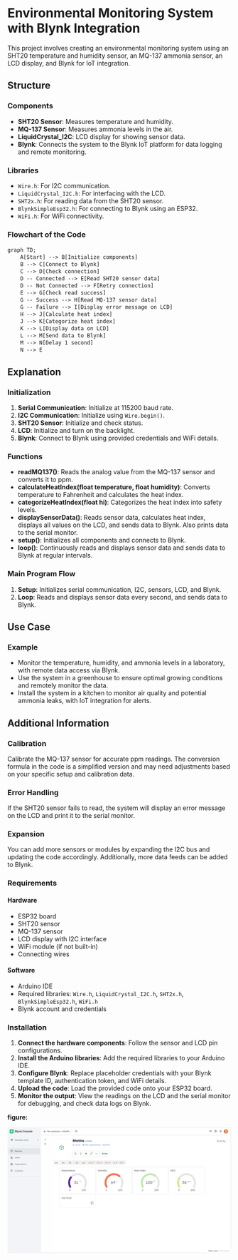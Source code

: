 # Environmental Monitoring System with Blynk Integration

This project involves creating an environmental monitoring system using an SHT20 temperature and humidity sensor, an MQ-137 ammonia sensor, an LCD display, and Blynk for IoT integration.

## Structure

### Components

- **SHT20 Sensor**: Measures temperature and humidity.
- **MQ-137 Sensor**: Measures ammonia levels in the air.
- **LiquidCrystal_I2C**: LCD display for showing sensor data.
- **Blynk**: Connects the system to the Blynk IoT platform for data logging and remote monitoring.

### Libraries

- `Wire.h`: For I2C communication.
- `LiquidCrystal_I2C.h`: For interfacing with the LCD.
- `SHT2x.h`: For reading data from the SHT20 sensor.
- `BlynkSimpleEsp32.h`: For connecting to Blynk using an ESP32.
- `WiFi.h`: For WiFi connectivity.

### Flowchart of the Code

```mermaid
graph TD;
    A[Start] --> B[Initialize components]
    B --> C[Connect to Blynk]
    C --> D[Check connection]
    D -- Connected --> E[Read SHT20 sensor data]
    D -- Not Connected --> F[Retry connection]
    E --> G[Check read success]
    G -- Success --> H[Read MQ-137 sensor data]
    G -- Failure --> I[Display error message on LCD]
    H --> J[Calculate heat index]
    J --> K[Categorize heat index]
    K --> L[Display data on LCD]
    L --> M[Send data to Blynk]
    M --> N[Delay 1 second]
    N --> E
```

## Explanation

### Initialization

1. **Serial Communication**: Initialize at 115200 baud rate.
2. **I2C Communication**: Initialize using `Wire.begin()`.
3. **SHT20 Sensor**: Initialize and check status.
4. **LCD**: Initialize and turn on the backlight.
5. **Blynk**: Connect to Blynk using provided credentials and WiFi details.

### Functions

- **readMQ137()**: Reads the analog value from the MQ-137 sensor and converts it to ppm.
- **calculateHeatIndex(float temperature, float humidity)**: Converts temperature to Fahrenheit and calculates the heat index.
- **categorizeHeatIndex(float hi)**: Categorizes the heat index into safety levels.
- **displaySensorData()**: Reads sensor data, calculates heat index, displays all values on the LCD, and sends data to Blynk. Also prints data to the serial monitor.
- **setup()**: Initializes all components and connects to Blynk.
- **loop()**: Continuously reads and displays sensor data and sends data to Blynk at regular intervals.

### Main Program Flow

1. **Setup**: Initializes serial communication, I2C, sensors, LCD, and Blynk.
2. **Loop**: Reads and displays sensor data every second, and sends data to Blynk.

## Use Case

### Example

- Monitor the temperature, humidity, and ammonia levels in a laboratory, with remote data access via Blynk.
- Use the system in a greenhouse to ensure optimal growing conditions and remotely monitor the data.
- Install the system in a kitchen to monitor air quality and potential ammonia leaks, with IoT integration for alerts.

## Additional Information

### Calibration

Calibrate the MQ-137 sensor for accurate ppm readings. The conversion formula in the code is a simplified version and may need adjustments based on your specific setup and calibration data.

### Error Handling

If the SHT20 sensor fails to read, the system will display an error message on the LCD and print it to the serial monitor.

### Expansion

You can add more sensors or modules by expanding the I2C bus and updating the code accordingly. Additionally, more data feeds can be added to Blynk.

### Requirements

#### Hardware

- ESP32 board
- SHT20 sensor
- MQ-137 sensor
- LCD display with I2C interface
- WiFi module (if not built-in)
- Connecting wires

#### Software

- Arduino IDE
- Required libraries: `Wire.h`, `LiquidCrystal_I2C.h`, `SHT2x.h`, `BlynkSimpleEsp32.h`, `WiFi.h`
- Blynk account and credentials

### Installation

1. **Connect the hardware components**: Follow the sensor and LCD pin configurations.
2. **Install the Arduino libraries**: Add the required libraries to your Arduino IDE.
3. **Configure Blynk**: Replace placeholder credentials with your Blynk template ID, authentication token, and WiFi details.
4. **Upload the code**: Load the provided code onto your ESP32 board.
5. **Monitor the output**: View the readings on the LCD and the serial monitor for debugging, and check data logs on Blynk.

**figure:**

![](https://raw.githubusercontent.com/lily-open-source/Environmental-Monitoring-System/main/code/online/blynk/pic.png)
